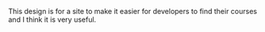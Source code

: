 This design is for a site to make it easier for developers to find their courses and I think it is very useful.
